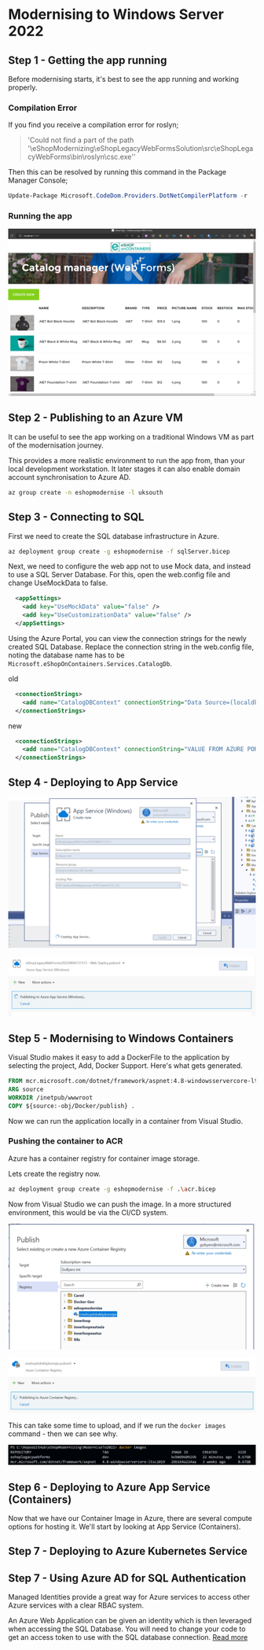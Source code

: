 # Modernising to Windows Server 2022

## Step 1 - Getting the app running

Before modernising starts, it's best to see the app running and working properly.

### Compilation Error

If you find you receive a compilation error for roslyn;
> 'Could not find a part of the path '\eShopModernizing\eShopLegacyWebFormsSolution\src\eShopLegacyWebForms\bin\roslyn\csc.exe''

Then this can be resolved by running this command in the Package Manager Console;

```powershell
Update-Package Microsoft.CodeDom.Providers.DotNetCompilerPlatform -r
```

### Running the app

![working legacy app](legacyAppScreenshot.png)

## Step 2 - Publishing to an Azure VM

It can be useful to see the app working on a traditional Windows VM as part of the modernisation journey.

This provides a more realistic environment to run the app from, than your local development workstation. It later stages it can also enable domain account synchronisation to Azure AD.

```bash
az group create -n eshopmodernise -l uksouth
```

## Step 3 - Connecting to SQL

First we need to create the SQL database infrastructure in Azure.

```bash
az deployment group create -g eshopmodernise -f sqlServer.bicep
```

Next, we need to configure the web app not to use Mock data, and instead to use a SQL Server Database. For this, open the web.config file and change UseMockData to false.

```xml
  <appSettings>
    <add key="UseMockData" value="false" />
    <add key="UseCustomizationData" value="false" />
  </appSettings>
```

Using the Azure Portal, you can view the connection strings for the newly created SQL Database. Replace the connection string in the web.config file, noting the database name has to be `Microsoft.eShopOnContainers.Services.CatalogDb`.

old

```xml
  <connectionStrings>
    <add name="CatalogDBContext" connectionString="Data Source=(localdb)\MSSQLLocalDB; Initial Catalog=Microsoft.eShopOnContainers.Services.CatalogDb; Integrated Security=True; MultipleActiveResultSets=True;" providerName="System.Data.SqlClient" />
  </connectionStrings>
```

new

```xml
  <connectionStrings>
    <add name="CatalogDBContext" connectionString="VALUE FROM AZURE PORTAL, WITH YOUR DEFINED PASSWORD INSERTED" />
  </connectionStrings>
```

## Step 4 - Deploying to App Service

![app service publish profile](publishToAppService.png)

![app service publish](publishToAppService2.png)

## Step 5 - Modernising to Windows Containers

Visual Studio makes it easy to add a DockerFile to the application by selecting the project, Add, Docker Support.
Here's what gets generated.

```dockerfile
FROM mcr.microsoft.com/dotnet/framework/aspnet:4.8-windowsservercore-ltsc2019
ARG source
WORKDIR /inetpub/wwwroot
COPY ${source:-obj/Docker/publish} .
```

Now we can run the application locally in a container from Visual Studio.

### Pushing the container to ACR

Azure has a container registry for container image storage.

Lets create the registry now.

```bash
az deployment group create -g eshopmodernise -f .\acr.bicep
```

Now from Visual Studio we can push the image. In a more structured environment, this would be via the CI/CD system.

![acr publish profile](publishToAcr.png)

![acr publish](publishToAcr2.png)

This can take some time to upload, and if we run the `docker images` command - then we can see why.

![docker images](dockerImages.png)

## Step 6 - Deploying to Azure App Service (Containers)

Now that we have our Container Image in Azure, there are several compute options for hosting it. We'll start by looking at App Service (Containers).



## Step 7 - Deploying to Azure Kubernetes Service

## Step 7 - Using Azure AD for SQL Authentication

Managed Identities provide a great way for Azure services to access other Azure services with a clear RBAC system.

An Azure Web Application can be given an identity which is then leveraged when accessing the SQL Database. You will need to change your code to get an access token to use with the SQL database connection.  [Read more](https://docs.microsoft.com/en-us/azure/app-service/tutorial-connect-msi-sql-database?tabs=windowsclient%2Cef%2Cdotnet)

